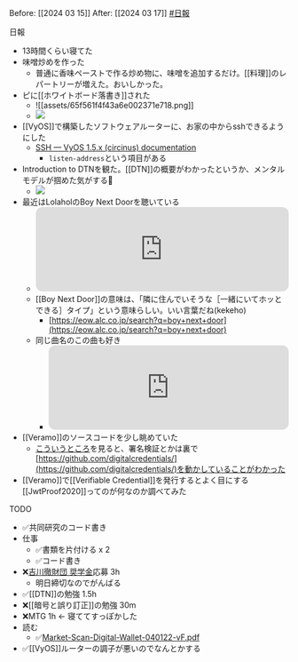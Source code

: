 Before: [[2024 03 15]]
After: [[2024 03 17]]
[#日報](日報/日報.md)

日報
- 13時間くらい寝てた
- 味噌炒めを作った
	- 普通に香味ペーストで作る炒め物に、味噌を追加するだけ。[[料理]]のレパートリーが増えた。おいしかった。
- ピに[[ホワイトボード落書き]]された
	- ![[assets/65f561f4f43a6e002371e718.png]]
	- ![](https://twitter.com/k3k3h0/status/1768922232032739625)
- [[VyOS]]で構築したソフトウェアルーターに、お家の中からsshできるようにした
	- [SSH — VyOS 1.5.x (circinus) documentation](https://docs.vyos.io/en/latest/configuration/service/ssh.html)
		- `listen-address`という項目がある
- Introduction to DTNを観た。[[DTN]]の概要がわかったというか、メンタルモデルが掴めた気がする🚀
	- ![](https://www.youtube.com/watch?v=2RHzIxbBJgo)
- 最近はLolaholのBoy Next Doorを聴いている
	- <iframe style="border-radius:12px" src="https://open.spotify.com/embed/intl-ja/track/2Oj0gV4VfPwcBjgX1hDoMx?si=e59c4a7fdd464598" width="100%" height="152" frameBorder="0" allowfullscreen="" allow="autoplay; clipboard-write; encrypted-media; fullscreen; picture-in-picture" loading="lazy"></iframe>
	- [[Boy Next Door]]の意味は、「隣に住んでいそうな［一緒にいてホッとできる］タイプ」という意味らしい。いい言葉だね(kekeho)
		- [https://eow.alc.co.jp/search?q=boy+next+door](https://eow.alc.co.jp/search?q=boy+next+door)
	- 同じ曲名のこの曲も好き
		- <iframe style="border-radius:12px" src="https://open.spotify.com/embed/track/0qp13BxtzgVV821Fx1RFsi?si=Esa8kHe7TNuxAZGyLmxcBQ" width="100%" height="152" frameBorder="0" allowfullscreen="" allow="autoplay; clipboard-write; encrypted-media; fullscreen; picture-in-picture" loading="lazy"></iframe>
- [[Veramo]]のソースコードを少し眺めていた
	- [こういうところ](https://github.com/decentralized-identity/veramo/blob/ab16cbdad37266f0457251f34446624fbe2ed4c9/packages/credential-ld/src/ld-credential-module.ts#L169)を見ると、署名検証とかは裏で[https://github.com/digitalcredentials/](https://github.com/digitalcredentials/)を動かしていることがわかった
- [[Veramo]]で[[Verifiable Credential]]を発行するとよく目にする[[JwtProof2020]]ってのが何なのか調べてみた

TODO
- ✅共同研究のコード書き
- 仕事
	- ✅書類を片付ける x 2
	- ✅コード書き
- ❌[吉川徹財団 奨学金](https://toruyoshikawa.org/)応募 3h
	- 明日締切なのでがんばる
- ✅[[DTN]]の勉強 1.5h
- ❌[[暗号と誤り訂正]]の勉強 30m
- ❌MTG 1h  ← 寝ててすっぽかした
- 読む
	- ✅[Market-Scan-Digital-Wallet-040122-vF.pdf](https://info.jff.org/hubfs/Digital%20Wallet%20Market%20Scan/Market-Scan-Digital-Wallet-040122-vF.pdf)
- ✅[[VyOS]]ルーターの調子が悪いのでなんとかする